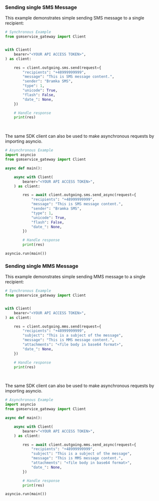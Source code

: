 <!-- Start SDK Example Usage [usage] -->
### Sending single SMS Message

This example demonstrates simple sending SMS message to a single recipient:

```python
# Synchronous Example
from gsmservice_gateway import Client


with Client(
    bearer="<YOUR API ACCESS TOKEN>",
) as client:

    res = client.outgoing.sms.send(request={
        "recipients": "+48999999999",
        "message": "This is SMS message content.",
        "sender": "Bramka SMS",
        "type": 1,
        "unicode": True,
        "flash": False,
        "date_": None,
    })

    # Handle response
    print(res)
```

</br>

The same SDK client can also be used to make asynchronous requests by importing asyncio.

```python
# Asynchronous Example
import asyncio
from gsmservice_gateway import Client

async def main():

    async with Client(
        bearer="<YOUR API ACCESS TOKEN>",
    ) as client:

        res = await client.outgoing.sms.send_async(request={
            "recipients": "+48999999999",
            "message": "This is SMS message content.",
            "sender": "Bramka SMS",
            "type": 1,
            "unicode": True,
            "flash": False,
            "date_": None,
        })

        # Handle response
        print(res)

asyncio.run(main())
```

### Sending single MMS Message

This example demonstrates simple sending MMS message to a single recipient:

```python
# Synchronous Example
from gsmservice_gateway import Client


with Client(
    bearer="<YOUR API ACCESS TOKEN>",
) as client:

    res = client.outgoing.mms.send(request={
        "recipients": "+48999999999",
        "subject": "This is a subject of the message",
        "message": "This is MMS message content.",
        "attachments": "<file body in base64 format>",
        "date_": None,
    })

    # Handle response
    print(res)
```

</br>

The same SDK client can also be used to make asynchronous requests by importing asyncio.

```python
# Asynchronous Example
import asyncio
from gsmservice_gateway import Client

async def main():

    async with Client(
        bearer="<YOUR API ACCESS TOKEN>",
    ) as client:

        res = await client.outgoing.mms.send_async(request={
            "recipients": "+48999999999",
            "subject": "This is a subject of the message",
            "message": "This is MMS message content.",
            "attachments": "<file body in base64 format>",
            "date_": None,
        })

        # Handle response
        print(res)

asyncio.run(main())
```
<!-- End SDK Example Usage [usage] -->